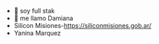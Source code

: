 - 👋 soy full stak
- 👀 me llamo Damiana
- Silicon Misiones-https://siliconmisiones.gob.ar/
- Yanina Marquez

<!---
YANINAMARQUEZ/YANINAMARQUEZ is a ✨ special ✨ repository because its `README.md` (this file) appears on your GitHub profile.
You can click the Preview link to take a look at your changes.
--->
